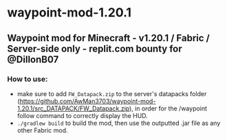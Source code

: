 # waypoint-mod-1.20.1
## Waypoint mod for Minecraft - v1.20.1 / Fabric / Server-side only - replit.com bounty for @DillonB07

### How to use:
- make sure to add `FW_Datapack.zip` to the server's datapacks folder (https://github.com/AwMan3703/waypoint-mod-1.20.1/src_DATAPACK/FW_Datapack.zip), in order for the /waypoint follow command to correctly display the HUD.
- `./gradlew build` to build the mod, then use the outputted .jar file as any other Fabric mod.
